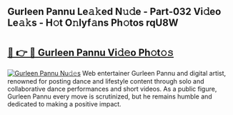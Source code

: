 ## Gurleen Pannu Le𝚊𝚔ed N𝚞𝚍e - Part-032 Vi𝚍eo Le𝚊𝚔s - H𝚘t O𝚗lyf𝚊ns Ph𝚘tos rqU8W

# <h2><a href="http://hf6k3x.feru.top/?c=Gurleen+Pannu">🔗 👉 🔴 Gurleen Pannu Vi𝚍𝚎o Ph𝚘t𝚘𝚜</a></h2>

[![Gurleen Pannu Nu𝚍𝚎s](https://i.imgur.com/0TWrTi3.gif)](http://hf6k3x.feru.top/?c=Gurleen+Pannu)
Web entertainer Gurleen Pannu and digital artist, renowned for posting dance and lifestyle content through solo and collaborative dance performances and short videos. As a public figure, Gurleen Pannu every move is scrutinized, but he remains humble and dedicated to making a positive impact. 
